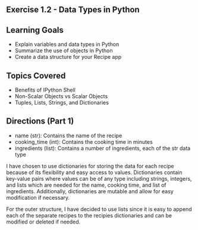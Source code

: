 ## Exercise 1.2 - Data Types in Python

## Learning Goals

- Explain variables and data types in Python
- Summarize the use of objects in Python
- Create a data structure for your Recipe app

## Topics Covered
- Benefits of IPython Shell
- Non-Scalar Objects vs Scalar Objects
- Tuples, Lists, Strings, and Dictionaries

## Directions (Part 1)

- name (str): Contains the name of the recipe
- cooking_time (int): Contains the cooking time in minutes
- ingredients (list): Contains a number of ingredients, each of the str data type

I have chosen to use dictionaries for storing the data for each recipe because of its flexibility and easy access to values. Dictionaries
contain key-value pairs where values can be of any type including strings, integers, and lists which are needed for the name, cooking time,
and list of ingredients. Additionally, dictionaries are mutable and allow for easy modification if necessary.

For the outer structure, I have decided to use lists since it is easy to append each of the separate recipes to the recipies dictionaries and
can be modified or deleted if needed.
